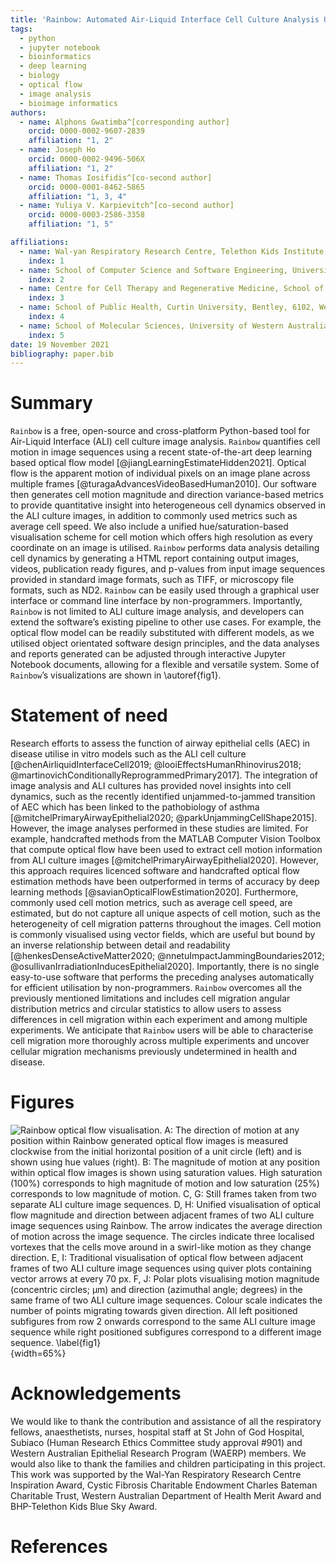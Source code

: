```yaml
---
title: 'Rainbow: Automated Air-Liquid Interface Cell Culture Analysis Using Deep Optical Flow'
tags:
  - python
  - jupyter notebook
  - bioinformatics
  - deep learning
  - biology
  - optical flow
  - image analysis
  - bioimage informatics
authors:
  - name: Alphons Gwatimba^[corresponding author]
    orcid: 0000-0002-9607-2839
    affiliation: "1, 2"
  - name: Joseph Ho
    orcid: 0000-0002-9496-506X
    affiliation: "1, 2"
  - name: Thomas Iosifidis^[co-second author]
    orcid: 0000-0001-8462-5865
    affiliation: "1, 3, 4"
  - name: Yuliya V. Karpievitch^[co-second author]
    orcid: 0000-0003-2586-3358
    affiliation: "1, 5"

affiliations:
  - name: Wal-yan Respiratory Research Centre, Telethon Kids Institute, University of Western Australia, Nedlands, 6009, Western Australia, Australia
    index: 1
  - name: School of Computer Science and Software Engineering, University of Western Australia, Nedlands, 6009, Western Australia, Australia
    index: 2
  - name: Centre for Cell Therapy and Regenerative Medicine, School of Medicine, University of Western Australia, Nedlands, 6009, Western Australia, Australia
    index: 3
  - name: School of Public Health, Curtin University, Bentley, 6102, Western Australia, Australia
    index: 4
  - name: School of Molecular Sciences, University of Western Australia, Nedlands, 6009, Western Australia, Australia
    index: 5
date: 19 November 2021
bibliography: paper.bib
---
```


# Summary

`Rainbow` is a free, open-source and cross-platform Python-based tool for Air-Liquid Interface (ALI) cell culture image analysis. `Rainbow` quantifies cell motion in image sequences using a recent state-of-the-art deep learning based optical flow model  [@jiangLearningEstimateHidden2021]. Optical flow is the apparent motion of individual pixels on an image plane across multiple frames [@turagaAdvancesVideoBasedHuman2010]. Our software then generates cell motion magnitude and direction variance-based metrics to provide quantitative insight into heterogeneous cell dynamics observed in the ALI culture images, in addition to commonly used metrics such as average cell speed. We also include a unified hue/saturation-based visualisation scheme for cell motion which offers high resolution as every coordinate on an image is utilised. `Rainbow` performs data analysis detailing cell dynamics by generating a HTML report containing output images, videos, publication ready figures, and p-values from input image sequences provided in standard image formats, such as TIFF, or microscopy file formats, such as ND2. `Rainbow` can be easily used through a graphical user interface or command line interface by non-programmers. Importantly, `Rainbow` is not limited to ALI culture image analysis, and developers can extend the software’s existing pipeline to other use cases. For example, the optical flow model can be readily substituted with different models, as we utilised object orientated software design principles, and the data analyses and reports generated can be adjusted through interactive Jupyter Notebook documents, allowing for a flexible and versatile system. Some of `Rainbow`’s visualizations are shown in \autoref{fig1}.

# Statement of need

Research efforts to assess the function of airway epithelial cells (AEC) in disease utilise in vitro models such as the ALI cell culture [@chenAirliquidInterfaceCell2019; @looiEffectsHumanRhinovirus2018; @martinovichConditionallyReprogrammedPrimary2017]. The integration of image analysis and ALI cultures has provided novel insights into cell dynamics, such as the recently identified unjammed-to-jammed transition of AEC which has been linked to the pathobiology of asthma [@mitchelPrimaryAirwayEpithelial2020; @parkUnjammingCellShape2015]. However, the image analyses performed in these studies are limited. For example, handcrafted methods from the MATLAB Computer Vision Toolbox that compute optical flow have been used to extract cell motion information from ALI culture images [@mitchelPrimaryAirwayEpithelial2020]. However, this approach requires licenced software and handcrafted optical flow estimation methods have been outperformed in terms of accuracy by deep learning methods [@savianOpticalFlowEstimation2020]. Furthermore, commonly used cell motion metrics, such as average cell speed, are estimated, but do not capture all unique aspects of cell motion, such as the heterogeneity of cell migration patterns throughout the images. Cell motion is commonly visualised using vector fields, which are useful but bound by an inverse relationship between detail and readability [@henkesDenseActiveMatter2020; @nnetuImpactJammingBoundaries2012; @osullivanIrradiationInducesEpithelial2020]. Importantly, there is no single easy-to-use software that performs the preceding analyses automatically for efficient utilisation by non-programmers. `Rainbow` overcomes all the previously mentioned limitations and includes cell migration angular distribution metrics and circular statistics to allow users to assess differences in cell migration within each experiment and among multiple experiments. We anticipate that `Rainbow` users will be able to characterise cell migration more thoroughly across multiple experiments and uncover cellular migration mechanisms previously undetermined in health and disease.

# Figures

![`Rainbow` optical flow visualisation. **A:** The direction of motion at any position within `Rainbow` generated optical flow images is measured clockwise from the initial horizontal position of a unit circle (left) and is shown using hue values (right). **B:** The magnitude of motion at any position within optical flow images is shown using saturation values. High saturation (100%) corresponds to high magnitude of motion and low saturation (25%) corresponds to low magnitude of motion. **C, G:** Still frames taken from two separate ALI culture image sequences. **D, H:** Unified visualisation of optical flow magnitude and direction between adjacent frames of two ALI culture image sequences using `Rainbow`. The arrow indicates the average direction of motion across the image sequence. The circles indicate three localised vortexes that the cells move around in a swirl-like motion as they change direction. **E, I:** Traditional visualisation of optical flow between adjacent frames of two ALI culture image sequences using quiver plots containing vector arrows at every 70 px. **F, J:** Polar plots visualising motion magnitude (concentric circles; µm) and direction (azimuthal angle; degrees) in the same frame of two ALI culture image sequences. Colour scale indicates the number of points migrating towards given direction. All left positioned subfigures from row 2 onwards correspond to the same ALI culture image sequence while right positioned subfigures correspond to a different image sequence. \label{fig1}](figure_1.png){width=65%}

# Acknowledgements

We would like to thank the contribution and assistance of all the respiratory fellows, anaesthetists, nurses, hospital staff at St John of God Hospital, Subiaco (Human Research Ethics Committee study approval #901) and Western Australian Epithelial Research Program (WAERP) members. We would also like to thank the families and children participating in this project. This work was supported by the Wal-Yan Respiratory Research Centre Inspiration Award, Cystic Fibrosis Charitable Endowment Charles Bateman Charitable Trust, Western Australian Department of Health Merit Award and BHP-Telethon Kids Blue Sky Award.

# References

